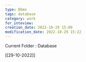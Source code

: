 ```yaml
---
type: Dbms
tags: database
category: work
for_inteview: 
creation_date: 2022-10-29 15:09
modification_date: 2022-10-29 15:22
---
```


  
Current Folder : Database




[[29-10-2022]]

